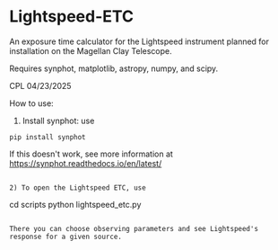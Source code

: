 # Lightspeed-ETC
An exposure time calculator for the Lightspeed instrument planned for installation on the Magellan Clay Telescope.

Requires synphot, matplotlib, astropy, numpy, and scipy.

CPL 04/23/2025

How to use:
1) Install synphot: use

```
pip install synphot
```

If this doesn't work, see more information at https://synphot.readthedocs.io/en/latest/
```

2) To open the Lightspeed ETC, use

```
cd scripts
python lightspeed_etc.py
```

There you can choose observing parameters and see Lightspeed's response for a given source.
